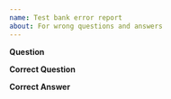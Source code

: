 ```yaml
---
name: Test bank error report
about: For wrong questions and answers
---
```


**Question**

**Correct Question**

**Correct Answer**

